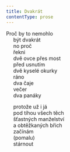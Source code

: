 ```yaml
---
title: Dvakrát
contentType: prose
---
```


<section>

Proč by to nemohlo  
     být dvakrát  
     no proč  
     řekni  
     dvě ovce přes most  
     před usnutím  
     dvě kyselé okurky  
     ráno  
     dva čaje  
     večer  
     dva panáky

     protože už i já  
     pod tíhou všech těch  
     šťastných manželství  
     a obtěžkaných břich  
     začínám  
     (pomalu)  
     stárnout

</section>
